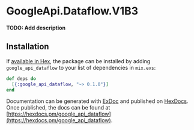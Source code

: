 # GoogleApi.Dataflow.V1B3

**TODO: Add description**

## Installation

If [available in Hex](https://hex.pm/docs/publish), the package can be installed
by adding `google_api_dataflow` to your list of dependencies in `mix.exs`:

```elixir
def deps do
  [{:google_api_dataflow, "~> 0.1.0"}]
end
```

Documentation can be generated with [ExDoc](https://github.com/elixir-lang/ex_doc)
and published on [HexDocs](https://hexdocs.pm). Once published, the docs can
be found at [https://hexdocs.pm/google_api_dataflow](https://hexdocs.pm/google_api_dataflow).

